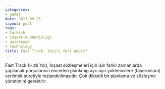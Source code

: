 ```yaml
---
categories:
- genel
date: 2013-09-25
layout: post
tags:
- turkish
- insaat-muhendisligi
- quickread
- technology
title: Fast Track  (Hızlı Yol) nedir?
---
```


Fast Track (Hızlı Yol), İnşaat sözleşmeleri için işin farklı zamanlarda yapılacak parçalarının önceden planlanıp ayrı ayrı yüklenicilere (taşeronlara) verilmek suretiyle hızlandırılmasıdır. Çok dikkatli bir planlama ve sözleşme yönetimini gerektirir.
